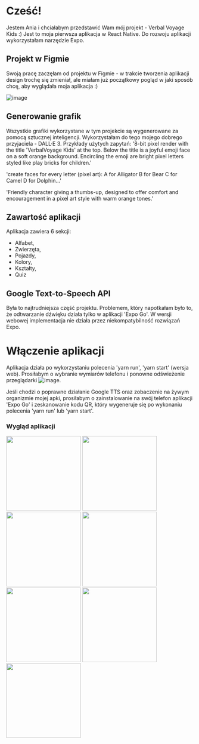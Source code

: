 # Cześć!
Jestem Ania i chciałabym przedstawić Wam mój projekt - Verbal Voyage Kids :)
Jest to moja pierwsza aplikacja w React Native. Do rozwoju aplikacji wykorzystałam narzędzie Expo.

## Projekt w Figmie
Swoją pracę zaczęłam od projektu w Figmie - w trakcie tworzenia aplikacji design trochę się zmieniał, ale miałam już początkowy pogląd
w jaki sposób chcę, aby wyglądała moja aplikacja :)

![image](https://github.com/apruszkowska/VerbalVoyageKidsApp/assets/105714582/0b3dadc5-5138-48e9-8833-e6e693dcd53a)

## Generowanie grafik
Wszystkie grafiki wykorzystane w tym projekcie są wygenerowane za pomocą sztucznej inteligencji. Wykorzystałam do tego mojego dobrego przyjaciela -  DALL·E 3.
Przykłady użytych zapytań:
'8-bit pixel render with the title 'VerbalVoyage Kids' at the top. Below the title is a joyful emoji face on a soft orange background. Encircling the emoji are bright pixel letters styled like play bricks for children.'

'create faces for every letter (pixel art): A for Alligator
B for Bear
C for Camel
D for Dolphin...'

'Friendly character giving a thumbs-up, designed to offer comfort and encouragement in a pixel art style with warm orange tones.'

## Zawartość aplikacji
Aplikacja zawiera 6 sekcji:
- Alfabet,
- Zwierzęta,
- Pojazdy,
- Kolory,
- Kształty,
- Quiz

## Google Text-to-Speech API
Była to najtrudniejsza część projektu. Problemem, który napotkałam było to, że odtwarzanie dźwięku działa tylko w aplikacji 'Expo Go'. 
W wersji webowej implementacja nie działa przez niekompatybilność rozwiązań Expo.

# Włączenie aplikacji
Aplikacja działa po wykorzystaniu polecenia 'yarn run', 'yarn start' (wersja web). Prosiłabym o wybranie wymiarów telefonu i ponowne odświeżenie przeglądarki ![image](https://github.com/apruszkowska/VerbalVoyageKidsApp/assets/105714582/3868f033-f976-4fbb-8e98-442d146f7189).

Jeśli chodzi o poprawne działanie Google TTS oraz zobaczenie na żywym organizmie mojej apki, prosiłabym o zainstalowanie na swój telefon aplikacji 'Expo Go' i zeskanowanie kodu QR, który wygeneruje się po wykonaniu polecenia 'yarn run' lub 'yarn start'.

### Wygląd aplikacji

<img src="https://github.com/apruszkowska/VerbalVoyageKidsApp/assets/105714582/2137f7fb-c7d2-4b37-adcd-8d9f7255d85f" width="200">

<img src="https://github.com/apruszkowska/VerbalVoyageKidsApp/assets/105714582/5bf5042a-31b5-4156-9a4d-d851d2b15b94" width="200">

<img src="https://github.com/apruszkowska/VerbalVoyageKidsApp/assets/105714582/92fc7a45-12d0-497e-9e3e-818b0001fabc" width="200">

<img src="https://github.com/apruszkowska/VerbalVoyageKidsApp/assets/105714582/3015ebc4-fa29-40e8-8fac-4b6599593b7d" width="200">

<img src="https://github.com/apruszkowska/VerbalVoyageKidsApp/assets/105714582/1cc9c6cf-9e92-473c-b272-e6febbf301e4" width="200">

<img src="https://github.com/apruszkowska/VerbalVoyageKidsApp/assets/105714582/1014a7f8-60cf-4d46-b50e-e011dc521a1e" width="200">

<img src="https://github.com/apruszkowska/VerbalVoyageKidsApp/assets/105714582/63e58a24-8dd2-4268-b50f-7734ff54875e" width="200">


